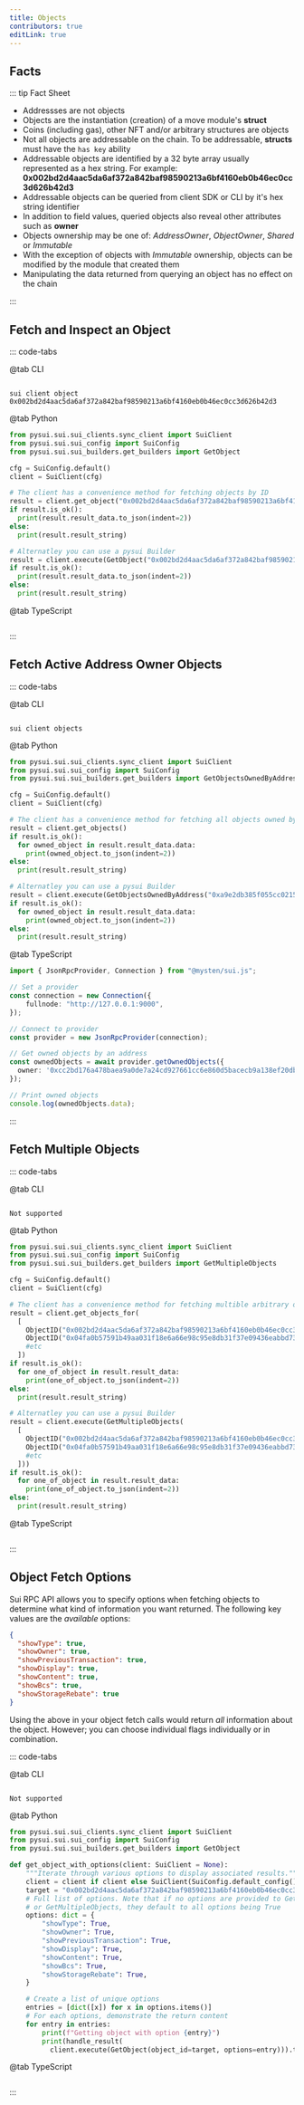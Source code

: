 ```yaml
---
title: Objects
contributors: true
editLink: true
---
```


## Facts

::: tip Fact Sheet

- Addressses are not objects
- Objects are the instantiation (creation) of a move module's **struct**
- Coins (including gas), other NFT and/or arbitrary structures are objects
- Not all objects are addressable on the chain. To be addressable, **structs** must have the `has key` ability
- Addressable objects are identified by a 32 byte array usually represented as a hex string. For example: **0x002bd2d4aac5da6af372a842baf98590213a6bf4160eb0b46ec0cc3d626b42d3**
- Addressable objects can be queried from client SDK or CLI by it's hex string identifier
- In addition to field values, queried objects also reveal other attributes such as **owner**
- Objects ownership may be one of: _AddressOwner_, _ObjectOwner_, _Shared_ or _Immutable_
- With the exception of objects with _Immutable_ ownership, objects can be modified by the module that created them
- Manipulating the data returned from querying an object has no effect on the chain

:::

## Fetch and Inspect an Object

::: code-tabs

@tab CLI

```shell

sui client object 0x002bd2d4aac5da6af372a842baf98590213a6bf4160eb0b46ec0cc3d626b42d3

```

@tab Python

```python
from pysui.sui.sui_clients.sync_client import SuiClient
from pysui.sui.sui_config import SuiConfig
from pysui.sui.sui_builders.get_builders import GetObject

cfg = SuiConfig.default()
client = SuiClient(cfg)

# The client has a convenience method for fetching objects by ID
result = client.get_object("0x002bd2d4aac5da6af372a842baf98590213a6bf4160eb0b46ec0cc3d626b42d3")
if result.is_ok():
  print(result.result_data.to_json(indent=2))
else:
  print(result.result_string)

# Alternatley you can use a pysui Builder
result = client.execute(GetObject("0x002bd2d4aac5da6af372a842baf98590213a6bf4160eb0b46ec0cc3d626b42d3"))
if result.is_ok():
  print(result.result_data.to_json(indent=2))
else:
  print(result.result_string)


```

@tab TypeScript

```ts

```

:::

## Fetch Active Address Owner Objects

::: code-tabs

@tab CLI

```shell

sui client objects

```

@tab Python

```python
from pysui.sui.sui_clients.sync_client import SuiClient
from pysui.sui.sui_config import SuiConfig
from pysui.sui.sui_builders.get_builders import GetObjectsOwnedByAddress

cfg = SuiConfig.default()
client = SuiClient(cfg)

# The client has a convenience method for fetching all objects owned by active address
result = client.get_objects()
if result.is_ok():
  for owned_object in result.result_data.data:
    print(owned_object.to_json(indent=2))
else:
  print(result.result_string)

# Alternatley you can use a pysui Builder
result = client.execute(GetObjectsOwnedByAddress("0xa9e2db385f055cc0215a3cde268b76270535b9443807514f183be86926c219f4"))
if result.is_ok():
  for owned_object in result.result_data.data:
    print(owned_object.to_json(indent=2))
else:
  print(result.result_string)


```

@tab TypeScript

```ts
import { JsonRpcProvider, Connection } from "@mysten/sui.js";

// Set a provider
const connection = new Connection({
    fullnode: "http://127.0.0.1:9000",
});

// Connect to provider
const provider = new JsonRpcProvider(connection);

// Get owned objects by an address
const ownedObjects = await provider.getOwnedObjects({
  owner: '0xcc2bd176a478baea9a0de7a24cd927661cc6e860d5bacecb9a138ef20dbab231',
});

// Print owned objects
console.log(ownedObjects.data);
```

:::

## Fetch Multiple Objects

::: code-tabs

@tab CLI

```shell

Not supported

```

@tab Python

```python
from pysui.sui.sui_clients.sync_client import SuiClient
from pysui.sui.sui_config import SuiConfig
from pysui.sui.sui_builders.get_builders import GetMultipleObjects

cfg = SuiConfig.default()
client = SuiClient(cfg)

# The client has a convenience method for fetching multible arbitrary objects
result = client.get_objects_for(
  [
    ObjectID("0x002bd2d4aac5da6af372a842baf98590213a6bf4160eb0b46ec0cc3d626b42d3"),
    ObjectID("0x04fa0b57591b49aa031f18e6a66e98c95e8db31f37e09436eabbd739df59f1bb"),
    #etc
  ])
if result.is_ok():
  for one_of_object in result.result_data:
    print(one_of_object.to_json(indent=2))
else:
  print(result.result_string)

# Alternatley you can use a pysui Builder
result = client.execute(GetMultipleObjects(
  [
    ObjectID("0x002bd2d4aac5da6af372a842baf98590213a6bf4160eb0b46ec0cc3d626b42d3"),
    ObjectID("0x04fa0b57591b49aa031f18e6a66e98c95e8db31f37e09436eabbd739df59f1bb"),
    #etc
  ]))
if result.is_ok():
  for one_of_object in result.result_data:
    print(one_of_object.to_json(indent=2))
else:
  print(result.result_string)


```

@tab TypeScript

```ts

```

:::

## Object Fetch Options

Sui RPC API allows you to specify options when fetching objects to determine what
kind of information you want returned. The following key values are the _available_ options:

```json
{
  "showType": true,
  "showOwner": true,
  "showPreviousTransaction": true,
  "showDisplay": true,
  "showContent": true,
  "showBcs": true,
  "showStorageRebate": true
}
```

Using the above in your object fetch calls would return _all_ information about the object.
However; you can choose individual flags individually or in combination.

::: code-tabs

@tab CLI

```shell

Not supported

```

@tab Python

```python
from pysui.sui.sui_clients.sync_client import SuiClient
from pysui.sui.sui_config import SuiConfig
from pysui.sui.sui_builders.get_builders import GetObject

def get_object_with_options(client: SuiClient = None):
    """Iterate through various options to display associated results."""
    client = client if client else SuiClient(SuiConfig.default_config())
    target = "0x002bd2d4aac5da6af372a842baf98590213a6bf4160eb0b46ec0cc3d626b42d3"
    # Full list of options. Note that if no options are provided to GetObject
    # or GetMultipleObjects, they default to all options being True
    options: dict = {
        "showType": True,
        "showOwner": True,
        "showPreviousTransaction": True,
        "showDisplay": True,
        "showContent": True,
        "showBcs": True,
        "showStorageRebate": True,
    }

    # Create a list of unique options
    entries = [dict([x]) for x in options.items()]
    # For each options, demonstrate the return content
    for entry in entries:
        print(f"Getting object with option {entry}")
        print(handle_result(
          client.execute(GetObject(object_id=target, options=entry))).to_json(indent=2))
```

@tab TypeScript

```ts

```

:::
